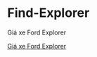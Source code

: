 # Find-Explorer
Giá xe Ford Explorer
<p dir="ltr"><a href="https://findcar.vip/ford-explorer">Giá xe Ford Explorer</a></p>
